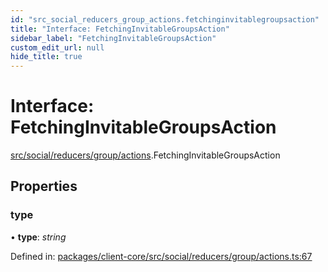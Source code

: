 ```yaml
---
id: "src_social_reducers_group_actions.fetchinginvitablegroupsaction"
title: "Interface: FetchingInvitableGroupsAction"
sidebar_label: "FetchingInvitableGroupsAction"
custom_edit_url: null
hide_title: true
---
```


# Interface: FetchingInvitableGroupsAction

[src/social/reducers/group/actions](../modules/src_social_reducers_group_actions.md).FetchingInvitableGroupsAction

## Properties

### type

• **type**: *string*

Defined in: [packages/client-core/src/social/reducers/group/actions.ts:67](https://github.com/xr3ngine/xr3ngine/blob/2d83606b6/packages/client-core/src/social/reducers/group/actions.ts#L67)
